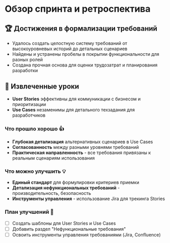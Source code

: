 # Обзор спринта и ретроспектива

## 🏆 Достижения в формализации требований
- Удалось создать целостную систему требований от высокоуровневых историй до детальных сценариев
- Найдены и устранены пробелы в покрытии функциональности для разных ролей
- Создана прочная основа для оценки трудозатрат и планирования разработки

## 🔄 Извлеченные уроки
- **User Stories** эффективны для коммуникации с бизнесом и приоритизации
- **Use Cases** незаменимы для детального техзадания для разработчиков


### Что прошло хорошо 👍
- **Глубокая детализация** альтернативных сценариев в Use Cases
- **Согласованность** между разными уровнями требований
- **Практическая направленность** - все требования привязаны к реальным сценариям использования

### Что можно улучшить 💡
- **Единый стандарт** для формулировки критериев приемки
- **Детализация нефункциональных требований** - производительность, безопасность
- **Инструменты управления** - использование Jira для трекинга Stories

### План улучшений 📅
- [ ] Создать шаблоны для User Stories и Use Cases
- [ ] Добавить раздел "Нефункциональные требования" 
- [ ] Освоить инструменты управления требованиями (Jira, Confluence)